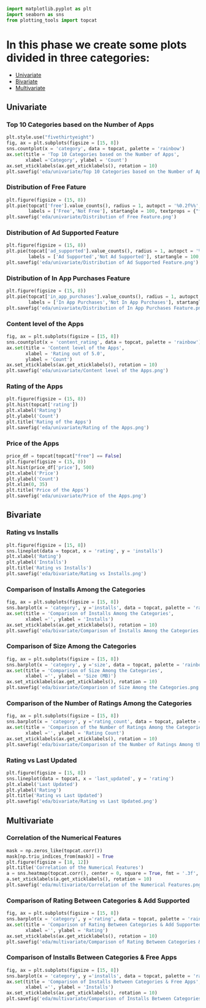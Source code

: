 ```python
import matplotlib.pyplot as plt
import seaborn as sns
from plotting_tools import topcat
```

# In this phase we create some plots divided in three categories: 

- [Univariate](#Univariate)
- [Bivariate](#Bivariate)
- [Multivariate](#Multivariate)

## Univariate

### Top 10 Categories based on the Number of Apps
```python
plt.style.use("fivethirtyeight")
fig, ax = plt.subplots(figsize = [15, 8])
sns.countplot(x = 'category', data = topcat, palette = 'rainbow')
ax.set(title = 'Top 10 Categories based on the Number of Apps',
       xlabel ='Category', ylabel = 'Count')
ax.set_xticklabels(ax.get_xticklabels(), rotation = 10)
plt.savefig('eda/univariate/Top 10 Categories based on the Number of Apps.png')
```
### Distribution of Free Fature
```python
plt.figure(figsize = (15, 8))
plt.pie(topcat['free'].value_counts(), radius = 1, autopct = '%0.2f%%', explode = [0.1, 0.4], 
        labels = ['Free','Not Free'], startangle = 100, textprops = {"fontsize": 15})
plt.savefig('eda/univariate/Distribution of Free Feature.png')
``` 
### Distribution of Ad Supported Feature
```python
plt.figure(figsize = (15, 8))
plt.pie(topcat['ad_supported'].value_counts(), radius = 1, autopct = '%0.2f%%', explode = [0.1, 0.15], 
        labels = ['Ad Supported','Not Ad Supported'], startangle = 100, textprops = {"fontsize": 15});
plt.savefig('eda/univariate/Distribution of Ad Supported Feature.png')
```
### Distribution of In App Purchases Feature
```python
plt.figure(figsize = (15, 8))
plt.pie(topcat['in_app_purchases'].value_counts(), radius = 1, autopct = '%0.2f%%', explode = [0.1, 0.3], 
        labels = ['In App Purchases','Not In App Purchases'], startangle = 100, textprops = {"fontsize": 15});
plt.savefig('eda/univariate/Distribution of In App Purchases Feature.png')
```
### Content level of the Apps
```python
fig, ax = plt.subplots(figsize = [15, 8])
sns.countplot(x = 'content_rating', data = topcat, palette = 'rainbow')
ax.set(title = 'Content level of the Apps', 
       xlabel = 'Rating out of 5.0',
       ylabel = 'Count')
ax.set_xticklabels(ax.get_xticklabels(), rotation = 10)
plt.savefig('eda/univariate/Content level of the Apps.png')
```
### Rating of the Apps
```python
plt.figure(figsize = (15, 8))
plt.hist(topcat['rating'])
plt.xlabel('Rating')
plt.ylabel('Count')
plt.title('Rating of the Apps')
plt.savefig('eda/univariate/Rating of the Apps.png')
```
### Price of the Apps
```python
price_df = topcat[topcat["free"] == False]
plt.figure(figsize = (15, 8))
plt.hist(price_df['price'], 500)
plt.xlabel('Price')
plt.ylabel('Count')
plt.xlim(0, 35)
plt.title('Price of the Apps')
plt.savefig('eda/univariate/Price of the Apps.png')
```

## Bivariate

### Rating vs Installs
```python
plt.figure(figsize = [15, 8])
sns.lineplot(data = topcat, x = 'rating', y = 'installs')
plt.xlabel('Rating')
plt.ylabel('Installs')
plt.title('Rating vs Installs')
plt.savefig('eda/bivariate/Rating vs Installs.png')
```
### Comparison of Installs Among the Categories
```python
fig, ax = plt.subplots(figsize = [15, 8])
sns.barplot(x = 'category', y ='installs', data = topcat, palette = 'rainbow')
ax.set(title = 'Comparison of Installs Among the Categories',
       xlabel ='', ylabel = 'Installs')
ax.set_xticklabels(ax.get_xticklabels(), rotation = 10)
plt.savefig('eda/bivariate/Comparison of Installs Among the Categories.png')
```
### Comparison of Size Among the Categories
```python
fig, ax = plt.subplots(figsize = [15, 8])
sns.barplot(x = 'category', y ='size', data = topcat, palette = 'rainbow')
ax.set(title = 'Comparison of Size Among the Categories',
       xlabel ='', ylabel = 'Size (MB)')
ax.set_xticklabels(ax.get_xticklabels(), rotation = 10)
plt.savefig('eda/bivariate/Comparison of Size Among the Categories.png')
```
### Comparison of the Number of Ratings Among the Categories
```python
fig, ax = plt.subplots(figsize = [15, 8])
sns.barplot(x = 'category', y ='rating_count', data = topcat, palette = 'rainbow')
ax.set(title = 'Comparison of the Number of Ratings Among the Categories',
       xlabel ='', ylabel = 'Rating Count')
ax.set_xticklabels(ax.get_xticklabels(), rotation = 10)
plt.savefig('eda/bivariate/Comparison of the Number of Ratings Among the Categories.png')
```
### Rating vs Last Updated
```python
plt.figure(figsize = [15, 8])
sns.lineplot(data = topcat, x = 'last_updated', y = 'rating')
plt.xlabel('Last Updated')
plt.ylabel('Rating')
plt.title('Rating vs Last Updated')
plt.savefig('eda/bivariate/Rating vs Last Updated.png')
```

## Multivariate

### Correlation of the Numerical Features
```python
mask = np.zeros_like(topcat.corr())
mask[np.triu_indices_from(mask)] = True
plt.figure(figsize = [18, 12])
plt.title('Correlation of the Numerical Features')
a = sns.heatmap(topcat.corr(), center = 0, square = True, fmt = '.3f', annot = True, mask = mask)
a.set_xticklabels(a.get_xticklabels(), rotation = 10)
plt.savefig('eda/multivariate/Correlation of the Numerical Features.png')
```
### Comparison of Rating Between Categories & Add Supported
```python
fig, ax = plt.subplots(figsize = [15, 8])
sns.barplot(x = 'category', y ='rating', data = topcat, palette = 'rainbow', hue  = 'ad_supported')
ax.set(title = 'Comparison of Rating Between Categories & Add Supported',
       xlabel ='', ylabel = 'Rating')
ax.set_xticklabels(ax.get_xticklabels(), rotation = 10)
plt.savefig('eda/multivariate/Comparison of Rating Between Categories & Add Supported.png')
```
### Comparison of Installs Between Categories & Free Apps
```python
fig, ax = plt.subplots(figsize = [15, 8])
sns.barplot(x = 'category', y ='installs', data = topcat, palette = 'rainbow', hue = 'free')
ax.set(title = 'Comparison of Installs Between Categories & Free Apps',
       xlabel ='', ylabel = 'Installs')
ax.set_xticklabels(ax.get_xticklabels(), rotation = 10)
plt.savefig('eda/multivariate/Comparison of Installs Between Categories & Free Apps.png')
```
